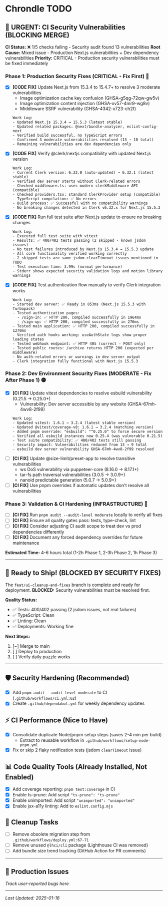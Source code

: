 # Chrondle TODO

## 🚨 URGENT: CI Security Vulnerabilities (BLOCKING MERGE)

**CI Status:** ❌ 1/5 checks failing - Security audit found 13 vulnerabilities
**Root Cause:** Mixed issue - Production Next.js vulnerabilities + Dev dependency vulnerabilities
**Priority:** CRITICAL - Production security vulnerabilities must be fixed immediately

### Phase 1: Production Security Fixes (CRITICAL - Fix First) 🔴

- [x] **[CODE FIX]** Update Next.js from 15.3.4 to 15.4.7+ to resolve 3 moderate vulnerabilities
  - Image optimization cache key confusion (GHSA-g5qg-72qw-gw5v)
  - Image optimization content injection (GHSA-xv57-4mr9-wg8v)
  - Middleware SSRF vulnerability (GHSA-4342-x723-ch2f)
  ```
  Work Log:
  - Updated Next.js 15.3.4 → 15.5.3 (latest stable)
  - Updated related packages: @next/bundle-analyzer, eslint-config-next
  - Verified build successful, no TypeScript errors
  - Confirmed 3 moderate vulnerabilities resolved (13 → 10 total)
  - Remaining vulnerabilities are dev dependencies only
  ```
- [x] **[CODE FIX]** Verify @clerk/nextjs compatibility with updated Next.js version
  ```
  Work Log:
  - Current Clerk version: 6.32.0 (auto-updated) → 6.32.1 (latest stable)
  - Verified dev server starts without Clerk-related errors
  - Checked middleware.ts: uses modern clerkMiddleware API (compatible)
  - Checked providers.tsx: standard ClerkProvider setup (compatible)
  - TypeScript compilation: ✅ No errors
  - Build process: ✅ Successful with no compatibility warnings
  - No breaking changes detected in Clerk v6.32.x for Next.js 15.5.3
  ```
- [x] **[CODE FIX]** Run full test suite after Next.js update to ensure no breaking changes
  ```
  Work Log:
  - Executed full test suite with vitest
  - Results: ✅ 400/402 tests passing (2 skipped - known jsdom issues)
  - No test failures introduced by Next.js 15.3.4 → 15.5.3 update
  - All core functionality verified working correctly
  - 2 skipped tests are same jsdom clearTimeout issues mentioned in TODO
  - Test execution time: 3.99s (normal performance)
  - Stderr shows expected security validation logs and motion library warnings
  ```
- [x] **[CODE FIX]** Test authentication flow manually to verify Clerk integration works
  ```
  Work Log:
  - Started dev server: ✅ Ready in 853ms (Next.js 15.5.3 with Turbopack)
  - Tested authentication pages:
    - /sign-in: ✅ HTTP 200, compiled successfully in 1964ms
    - /sign-up: ✅ HTTP 200, compiled successfully in 276ms
  - Tested main application: ✅ HTTP 200, compiled successfully in 1270ms
  - Verified auth hooks working: useAuthState logs show proper loading states
  - Tested webhook endpoint: ✅ HTTP 405 (correct - POST only)
  - Tested public routes: /archive returns HTTP 200 (expected per middleware)
  - No auth-related errors or warnings in dev server output
  - Clerk integration fully functional with Next.js 15.5.3
  ```

### Phase 2: Dev Environment Security Fixes (MODERATE - Fix After Phase 1) 🟡

- [x] **[CI FIX]** Update vitest dependencies to resolve esbuild vulnerability (0.21.5 → 0.25.0+)
  - Vulnerability: Dev server accessible by any website (GHSA-67mh-4wv8-2f99)
  ```
  Work Log:
  - Updated vitest: 1.6.1 → 3.2.4 (latest stable version)
  - Updated @vitest/coverage-v8: 1.6.1 → 3.2.4 (matching version)
  - Added pnpm override: "esbuild": "^0.25.0" to force secure version
  - Verified all esbuild instances now 0.25.4 (was vulnerable 0.21.5)
  - Test suite compatibility: ✅ 400/402 tests still passing
  - Security impact: Vulnerabilities reduced from 13 → 9 total
  - esbuild dev server vulnerability GHSA-67mh-4wv8-2f99 resolved
  ```
- [ ] **[CI FIX]** Update @size-limit/preset-app to resolve transitive vulnerabilities
  - ws DoS vulnerability via puppeteer-core (8.16.0 → 8.17.1+)
  - tar-fs path traversal vulnerabilities (3.0.5 → 3.0.9+)
  - nanoid predictable generation (5.0.7 → 5.0.9+)
- [ ] **[CI FIX]** Use pnpm overrides if automatic updates don't resolve all vulnerabilities

### Phase 3: Validation & CI Hardening (INFRASTRUCTURE) 🔧

- [ ] **[CI FIX]** Run `pnpm audit --audit-level moderate` locally to verify all fixes
- [ ] **[CI FIX]** Ensure all quality gates pass: tests, type-check, lint
- [ ] **[CI FIX]** Consider adjusting CI audit scope to treat dev vs prod dependencies differently
- [ ] **[CI FIX]** Document any forced dependency overrides for future maintenance

**Estimated Time:** 4-6 hours total (1-2h Phase 1, 2-3h Phase 2, 1h Phase 3)

---

## 🚀 Ready to Ship! (BLOCKED BY SECURITY FIXES)

The `feat/ui-cleanup-and-fixes` branch is complete and ready for deployment. **BLOCKED:** Security vulnerabilities must be resolved first.

**Quality Status:**

- ✅ Tests: 400/402 passing (2 jsdom issues, not real failures)
- ✅ TypeScript: Clean
- ✅ Linting: Clean
- ✅ Deployments: Working fine

**Next Steps:**

1. [~] Merge to main
2. [ ] Deploy to production
3. [ ] Verify daily puzzle works

---

## 🛡️ Security Hardening (Recommended)

- [x] Add `pnpm audit --audit-level moderate` to CI (`.github/workflows/ci.yml:62`)
- [x] Create `.github/dependabot.yml` for weekly dependency updates

## ⚡ CI Performance (Nice to Have)

- [x] Consolidate duplicate Node/pnpm setup steps (saves 2-4 min per build)
  - Extract to reusable workflow in `.github/workflows/setup-node-pnpm.yml`
- [x] Fix or skip 2 flaky notification tests (jsdom `clearTimeout` issue)

## 📊 Code Quality Tools (Already Installed, Not Enabled)

- [x] Add coverage reporting: `pnpm test:coverage` in CI
- [x] Enable ts-prune: Add script `"ts-prune": "ts-prune"`
- [x] Enable unimported: Add script `"unimported": "unimported"`
- [x] Enable jsx-a11y linting: Add to `eslint.config.mjs`

## 🧹 Cleanup Tasks

- [ ] Remove obsolete migration step from `.github/workflows/deploy.yml:67-71`
- [ ] Remove unused `@lhci/cli` package (Lighthouse CI was removed)
- [ ] Add bundle size trend tracking (GitHub Action for PR comments)

---

## 📝 Production Issues

_Track user-reported bugs here_

---

_Last Updated: 2025-01-16_

